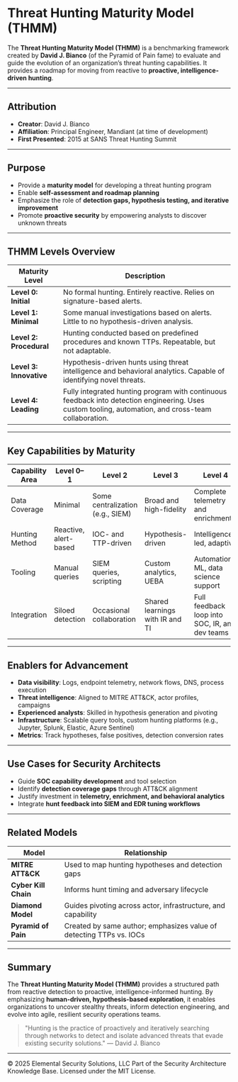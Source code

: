 # Threat Hunting Maturity Model (THMM)

The **Threat Hunting Maturity Model (THMM)** is a benchmarking framework created by **David J. Bianco** (of the Pyramid of Pain fame) to evaluate and guide the evolution of an organization’s threat hunting capabilities. It provides a roadmap for moving from reactive to **proactive, intelligence-driven hunting**.

---

## Attribution
- **Creator**: David J. Bianco
- **Affiliation**: Principal Engineer, Mandiant (at time of development)
- **First Presented**: 2015 at SANS Threat Hunting Summit

---

## Purpose

- Provide a **maturity model** for developing a threat hunting program
- Enable **self-assessment and roadmap planning**
- Emphasize the role of **detection gaps, hypothesis testing, and iterative improvement**
- Promote **proactive security** by empowering analysts to discover unknown threats

---

## THMM Levels Overview

| Maturity Level | Description |
|----------------|-------------|
| **Level 0: Initial** | No formal hunting. Entirely reactive. Relies on signature-based alerts. |
| **Level 1: Minimal** | Some manual investigations based on alerts. Little to no hypothesis-driven analysis. |
| **Level 2: Procedural** | Hunting conducted based on predefined procedures and known TTPs. Repeatable, but not adaptable. |
| **Level 3: Innovative** | Hypothesis-driven hunts using threat intelligence and behavioral analytics. Capable of identifying novel threats. |
| **Level 4: Leading** | Fully integrated hunting program with continuous feedback into detection engineering. Uses custom tooling, automation, and cross-team collaboration. |

---

## Key Capabilities by Maturity

| Capability Area | Level 0–1 | Level 2 | Level 3 | Level 4 |
|----------------|-----------|---------|---------|---------|
| Data Coverage | Minimal | Some centralization (e.g., SIEM) | Broad and high-fidelity | Complete telemetry and enrichment |
| Hunting Method | Reactive, alert-based | IOC- and TTP-driven | Hypothesis-driven | Intelligence-led, adaptive |
| Tooling | Manual queries | SIEM queries, scripting | Custom analytics, UEBA | Automation, ML, data science support |
| Integration | Siloed detection | Occasional collaboration | Shared learnings with IR and TI | Full feedback loop into SOC, IR, and dev teams |

---

## Enablers for Advancement

- **Data visibility**: Logs, endpoint telemetry, network flows, DNS, process execution
- **Threat intelligence**: Aligned to MITRE ATT&CK, actor profiles, campaigns
- **Experienced analysts**: Skilled in hypothesis generation and pivoting
- **Infrastructure**: Scalable query tools, custom hunting platforms (e.g., Jupyter, Splunk, Elastic, Azure Sentinel)
- **Metrics**: Track hypotheses, false positives, detection conversion rates

---

## Use Cases for Security Architects

- Guide **SOC capability development** and tool selection
- Identify **detection coverage gaps** through ATT&CK alignment
- Justify investment in **telemetry, enrichment, and behavioral analytics**
- Integrate **hunt feedback into SIEM and EDR tuning workflows**

---

## Related Models

| Model | Relationship |
|-------|-------------|
| **MITRE ATT&CK** | Used to map hunting hypotheses and detection gaps |
| **Cyber Kill Chain** | Informs hunt timing and adversary lifecycle |
| **Diamond Model** | Guides pivoting across actor, infrastructure, and capability |
| **Pyramid of Pain** | Created by same author; emphasizes value of detecting TTPs vs. IOCs |

---

## Summary

The **Threat Hunting Maturity Model (THMM)** provides a structured path from reactive detection to proactive, intelligence-informed hunting. By emphasizing **human-driven, hypothesis-based exploration**, it enables organizations to uncover stealthy threats, inform detection engineering, and evolve into agile, resilient security operations teams.

> "Hunting is the practice of proactively and iteratively searching through networks to detect and isolate advanced threats that evade existing security solutions." — David J. Bianco

---
© 2025 Elemental Security Solutions, LLC
Part of the Security Architecture Knowledge Base.
Licensed under the MIT License.
